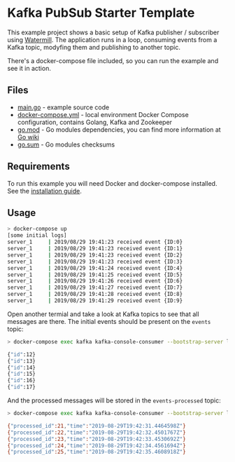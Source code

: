 # Kafka PubSub Starter Template

This example project shows a basic setup of Kafka publisher / subscriber using [Watermill](https://watermill.io/). The application runs in a loop, consuming events from a Kafka topic, modyfing them and publishing to another topic.

There's a docker-compose file included, so you can run the example and see it in action.

## Files

- [main.go](main.go) - example source code
- [docker-compose.yml](docker-compose.yml) - local environment Docker Compose configuration, contains Golang, Kafka and Zookeeper
- [go.mod](go.mod) - Go modules dependencies, you can find more information at [Go wiki](https://github.com/golang/go/wiki/Modules)
- [go.sum](go.sum) - Go modules checksums

## Requirements

To run this example you will need Docker and docker-compose installed. See the [installation guide](https://docs.docker.com/compose/install/).

## Usage

```bash
> docker-compose up
[some initial logs]
server_1     | 2019/08/29 19:41:23 received event {ID:0}
server_1     | 2019/08/29 19:41:23 received event {ID:1}
server_1     | 2019/08/29 19:41:23 received event {ID:2}
server_1     | 2019/08/29 19:41:23 received event {ID:3}
server_1     | 2019/08/29 19:41:24 received event {ID:4}
server_1     | 2019/08/29 19:41:25 received event {ID:5}
server_1     | 2019/08/29 19:41:26 received event {ID:6}
server_1     | 2019/08/29 19:41:27 received event {ID:7}
server_1     | 2019/08/29 19:41:28 received event {ID:8}
server_1     | 2019/08/29 19:41:29 received event {ID:9}
```

Open another termial and take a look at Kafka topics to see that all messages are there. The initial events should be present on the `events` topic:

```bash
> docker-compose exec kafka kafka-console-consumer --bootstrap-server localhost:9092 --topic events

{"id":12}
{"id":13}
{"id":14}
{"id":15}
{"id":16}
{"id":17}
```

And the processed messages will be stored in the `events-processed` topic:

```bash
> docker-compose exec kafka kafka-console-consumer --bootstrap-server localhost:9092 --topic events-processed 

{"processed_id":21,"time":"2019-08-29T19:42:31.4464598Z"}
{"processed_id":22,"time":"2019-08-29T19:42:32.4501767Z"}
{"processed_id":23,"time":"2019-08-29T19:42:33.4530692Z"}
{"processed_id":24,"time":"2019-08-29T19:42:34.4561694Z"}
{"processed_id":25,"time":"2019-08-29T19:42:35.4608918Z"}
```
